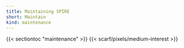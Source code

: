 ```yaml
---
title: Maintaining SPIRE
short: Maintain
kind: maintenance
---
```


{{< sectiontoc "maintenance" >}}
{{< scarf/pixels/medium-interest >}}
